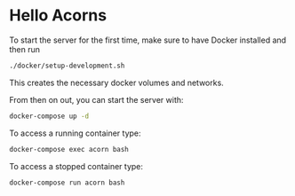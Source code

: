 # Hello Acorns

To start the server for the first time, make sure to have Docker installed and then run
```bash
./docker/setup-development.sh
```
This creates the necessary docker volumes and networks.

From then on out, you can start the server with:
```bash
docker-compose up -d
```

To access a running container type:
```bash
docker-compose exec acorn bash
```

To access a stopped container type:
```bash
docker-compose run acorn bash
```

